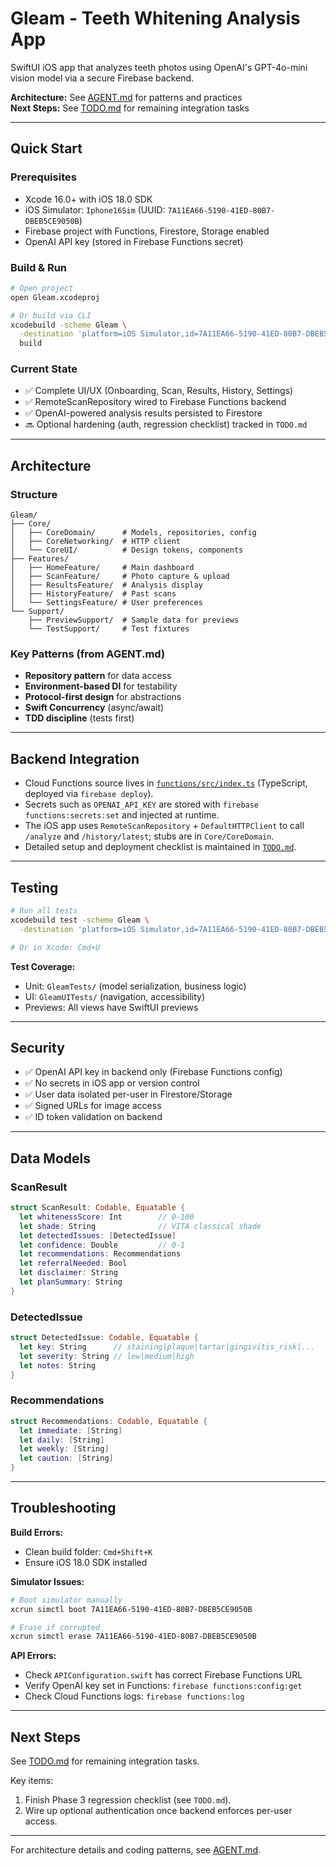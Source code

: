 # Gleam - Teeth Whitening Analysis App

SwiftUI iOS app that analyzes teeth photos using OpenAI's GPT-4o-mini vision model via a secure Firebase backend.

**Architecture:** See [AGENT.md](AGENT.md) for patterns and practices  
**Next Steps:** See [TODO.md](TODO.md) for remaining integration tasks

---

## Quick Start

### Prerequisites
- Xcode 16.0+ with iOS 18.0 SDK
- iOS Simulator: `Iphone16Sim` (UUID: `7A11EA66-5190-41ED-80B7-DBEB5CE9050B`)
- Firebase project with Functions, Firestore, Storage enabled
- OpenAI API key (stored in Firebase Functions secret)

### Build & Run

```bash
# Open project
open Gleam.xcodeproj

# Or build via CLI
xcodebuild -scheme Gleam \
  -destination 'platform=iOS Simulator,id=7A11EA66-5190-41ED-80B7-DBEB5CE9050B' \
  build
```

### Current State
- ✅ Complete UI/UX (Onboarding, Scan, Results, History, Settings)
- ✅ RemoteScanRepository wired to Firebase Functions backend
- ✅ OpenAI-powered analysis results persisted to Firestore
- 🔜 Optional hardening (auth, regression checklist) tracked in `TODO.md`

---

## Architecture

### Structure
```
Gleam/
├── Core/
│   ├── CoreDomain/      # Models, repositories, config
│   ├── CoreNetworking/  # HTTP client
│   └── CoreUI/          # Design tokens, components
├── Features/
│   ├── HomeFeature/     # Main dashboard
│   ├── ScanFeature/     # Photo capture & upload
│   ├── ResultsFeature/  # Analysis display
│   ├── HistoryFeature/  # Past scans
│   └── SettingsFeature/ # User preferences
└── Support/
    ├── PreviewSupport/  # Sample data for previews
    └── TestSupport/     # Test fixtures
```

### Key Patterns (from AGENT.md)
- **Repository pattern** for data access
- **Environment-based DI** for testability  
- **Protocol-first design** for abstractions
- **Swift Concurrency** (async/await)
- **TDD discipline** (tests first)

---

## Backend Integration

- Cloud Functions source lives in [`functions/src/index.ts`](functions/src/index.ts) (TypeScript, deployed via `firebase deploy`).
- Secrets such as `OPENAI_API_KEY` are stored with `firebase functions:secrets:set` and injected at runtime.
- The iOS app uses `RemoteScanRepository` + `DefaultHTTPClient` to call `/analyze` and `/history/latest`; stubs are in `Core/CoreDomain`.
- Detailed setup and deployment checklist is maintained in [`TODO.md`](TODO.md).

---

## Testing

```bash
# Run all tests
xcodebuild test -scheme Gleam \
  -destination 'platform=iOS Simulator,id=7A11EA66-5190-41ED-80B7-DBEB5CE9050B'

# Or in Xcode: Cmd+U
```

**Test Coverage:**
- Unit: `GleamTests/` (model serialization, business logic)
- UI: `GleamUITests/` (navigation, accessibility)
- Previews: All views have SwiftUI previews

---

## Security

- ✅ OpenAI API key in backend only (Firebase Functions config)
- ✅ No secrets in iOS app or version control
- ✅ User data isolated per-user in Firestore/Storage
- ✅ Signed URLs for image access
- ✅ ID token validation on backend

---

## Data Models

### ScanResult
```swift
struct ScanResult: Codable, Equatable {
  let whitenessScore: Int        // 0-100
  let shade: String              // VITA classical shade
  let detectedIssues: [DetectedIssue]
  let confidence: Double         // 0-1
  let recommendations: Recommendations
  let referralNeeded: Bool
  let disclaimer: String
  let planSummary: String
}
```

### DetectedIssue
```swift
struct DetectedIssue: Codable, Equatable {
  let key: String      // staining|plaque|tartar|gingivitis_risk|...
  let severity: String // low|medium|high
  let notes: String
}
```

### Recommendations
```swift
struct Recommendations: Codable, Equatable {
  let immediate: [String]
  let daily: [String]
  let weekly: [String]
  let caution: [String]
}
```

---

## Troubleshooting

**Build Errors:**
- Clean build folder: `Cmd+Shift+K`
- Ensure iOS 18.0 SDK installed

**Simulator Issues:**
```bash
# Boot simulator manually
xcrun simctl boot 7A11EA66-5190-41ED-80B7-DBEB5CE9050B

# Erase if corrupted
xcrun simctl erase 7A11EA66-5190-41ED-80B7-DBEB5CE9050B
```

**API Errors:**
- Check `APIConfiguration.swift` has correct Firebase Functions URL
- Verify OpenAI key set in Functions: `firebase functions:config:get`
- Check Cloud Functions logs: `firebase functions:log`

---

## Next Steps

See [TODO.md](TODO.md) for remaining integration tasks.

Key items:
1. Finish Phase 3 regression checklist (see `TODO.md`).
2. Wire up optional authentication once backend enforces per-user access.

---

For architecture details and coding patterns, see [AGENT.md](AGENT.md).
